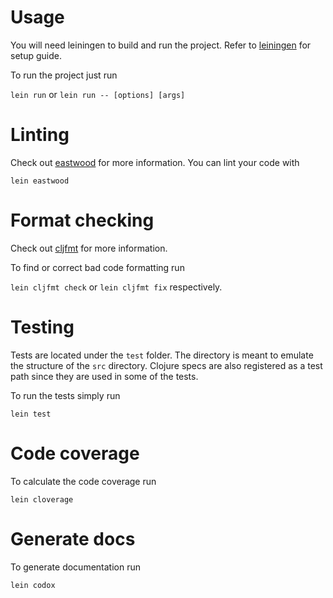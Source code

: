 # Usage
You will need leiningen to build and run the project. Refer to
[leiningen](https://github.com/technomancy/leiningen) for setup guide.

To run the project just run

`lein run` or `lein run -- [options] [args]`

# Linting
Check out [eastwood](https://github.com/jonase/eastwood) for more information.
You can lint your code with

`lein eastwood`

# Format checking
Check out [cljfmt](https://github.com/weavejester/cljfmt) for more information.

To find or correct bad code formatting run

`lein cljfmt check` or `lein cljfmt fix` respectively.

# Testing
Tests are located under the `test` folder. The directory is meant to
emulate the structure of the `src` directory. Clojure specs are also
registered as a test path since they are used in some of the tests.

To run the tests simply run

`lein test`

# Code coverage
To calculate the code coverage run

`lein cloverage`

# Generate docs
To generate documentation run

`lein codox`
